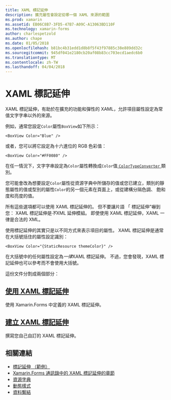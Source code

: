 ```yaml
---
title: XAML 標記延伸
description: 擴充屬性會設定從哪一個 XAML 來源的範圍
ms.prod: xamarin
ms.assetid: EB06C8B7-3FD5-47B7-A09C-A13063BD110F
ms.technology: xamarin-forms
author: charlespetzold
ms.author: chape
ms.date: 01/05/2018
ms.openlocfilehash: b81bc4b31edd1d8b8f5f43f97885c38e889dd32c
ms.sourcegitcommit: 945df041e2180cb20af08b83cc703ecd1aedc6b0
ms.translationtype: MT
ms.contentlocale: zh-TW
ms.lasthandoff: 04/04/2018
---
```

# <a name="xaml-markup-extensions"></a>XAML 標記延伸

XAML 標記延伸，有助於在擴充的功能和彈性的 XAML，允許項目屬性設定為常值文字字串以外的來源。

例如，通常您設定`Color`屬性`BoxView`如下所示：

```xaml
<BoxView Color="Blue" />
```

或者，您可以將它設定為十六進位的 RGB 色彩值：

```xaml
<BoxView Color="#FF0080" />
```

在任一情況下，文字字串設定為`Color`屬性轉換成`Color`值[ `ColorTypeConverter` ](https://developer.xamarin.com/api/type/Xamarin.Forms.ColorTypeConverter/)類別。

您可能會改為想要設定`Color`屬性從資源字典中所儲存的值或您已建立，類別的靜態屬性的值或型別的屬性`Color`的另一個元素在頁面上，或從建構分隔色調、 飽和度和亮度的值。

所有這些選項都可以使用 XAML 標記延伸的。 但不要讓片語 「 標記延伸"嚇到您： XAML 標記延伸是*不*XML 延伸模組。 即使使用 XAML 標記延伸，XAML 一律是合法的 XML。 

使用標記延伸的其實只是以不同方式來表示項目的屬性。 XAML 標記延伸是通常在大括號括住的屬性設定識別：

```xaml
<BoxView Color="{StaticResource themeColor}" />
```

在大括號中的任何屬性設定為*一律*XAML 標記延伸。 不過，您會發現，XAML 標記延伸也可以參考而不會使用大括號。

這份文件分割成兩個部分：

## <a name="consuming-xaml-markup-extensionsconsumingmd"></a>[使用 XAML 標記延伸](consuming.md)  

使用 Xamarin.Forms 中定義的 XAML 標記延伸。

## <a name="creating-xaml-markup-extensionscreatingmd"></a>[建立 XAML 標記延伸](creating.md) 

撰寫您自己自訂的 XAML 標記延伸。



## <a name="related-links"></a>相關連結

- [標記延伸 （範例）](https://developer.xamarin.com/samples/xamarin-forms/XAML/MarkupExtensions/)
- [Xamarin.Forms 通訊錄中的 XAML 標記延伸的章節](~/xamarin-forms/creating-mobile-apps-xamarin-forms/summaries/chapter10.md)
- [資源字典](~/xamarin-forms/xaml/resource-dictionaries.md)
- [動態樣式](~/xamarin-forms/user-interface/styles/dynamic.md)
- [資料繫結](~/xamarin-forms/app-fundamentals/data-binding/index.md)
